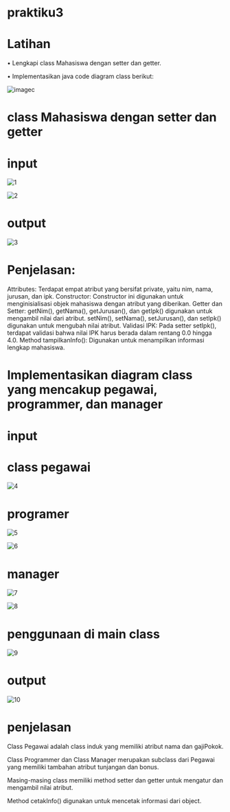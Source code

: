 # praktiku3
# Latihan

• Lengkapi class Mahasiswa dengan setter dan getter.

• Implementasikan java code diagram class berikut:

![image](https://github.com/user-attachments/assets/f6740a61-fe22-4891-812a-a18dc887fc42)c

# class Mahasiswa dengan setter dan getter
# input

![1](https://github.com/user-attachments/assets/596e72ab-f10b-4268-8470-04df495c8bba)

![2](https://github.com/user-attachments/assets/ae66ab53-bfae-4b04-a2a0-538d03b07215)

# output

![3](https://github.com/user-attachments/assets/1742e49d-cdd5-4cf4-b936-5438569d55d3)

# Penjelasan:
Attributes: Terdapat empat atribut yang bersifat private, yaitu nim, nama, jurusan, dan ipk.
Constructor: Constructor ini digunakan untuk menginisialisasi objek mahasiswa dengan atribut yang diberikan.
Getter dan Setter:
getNim(), getNama(), getJurusan(), dan getIpk() digunakan untuk mengambil nilai dari atribut.
setNim(), setNama(), setJurusan(), dan setIpk() digunakan untuk mengubah nilai atribut.
Validasi IPK: Pada setter setIpk(), terdapat validasi bahwa nilai IPK harus berada dalam rentang 0.0 hingga 4.0.
Method tampilkanInfo(): Digunakan untuk menampilkan informasi lengkap mahasiswa.

# Implementasikan diagram class yang mencakup pegawai, programmer, dan manager
# input
# class pegawai

![4](https://github.com/user-attachments/assets/171bcc1a-41f2-42e6-a2a0-71e0bd4c6c0b)

# programer

![5](https://github.com/user-attachments/assets/d7813816-fadc-4ee1-86bb-2c6af1fff5e6)

![6](https://github.com/user-attachments/assets/e19c7916-e45e-404a-8dc1-e935316ad7f2)

# manager

![7](https://github.com/user-attachments/assets/73a39235-fea3-4a47-ad98-b4515950e4e9)

![8](https://github.com/user-attachments/assets/c96ceab6-2fc2-48f1-8e4a-5148a264bde4)

# penggunaan di main class

![9](https://github.com/user-attachments/assets/0172ec55-eb06-43fb-b460-4bd273d23f08)

# output

![10](https://github.com/user-attachments/assets/969953e1-dc37-4a65-8534-c5af3fa205fa)

# penjelasan

Class Pegawai adalah class induk yang memiliki atribut nama dan gajiPokok.

Class Programmer dan Class Manager merupakan subclass dari Pegawai yang memiliki tambahan atribut tunjangan dan bonus.

Masing-masing class memiliki method setter dan getter untuk mengatur dan mengambil nilai atribut.

Method cetakInfo() digunakan untuk mencetak informasi dari object.






















